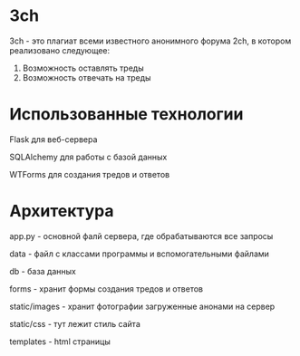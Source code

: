 # 3ch
3ch - это плагиат всеми известного анонимного форума 2ch, в котором реализовано следующее:
1. Возможность оставлять треды
2. Возможность отвечать на треды

# Использованные технологии
Flask для веб-сервера

SQLAlchemy для работы с базой данных

WTForms для создания тредов и ответов
# Архитектура
app.py - основной фалй сервера, где обрабатываются все запросы

data - файл с классами программы и вспомогательными файлами

db - база данных

forms - хранит формы создания тредов и ответов

static/images - хранит фотографии загруженные анонами на сервер

static/css - тут лежит стиль сайта

templates - html страницы
